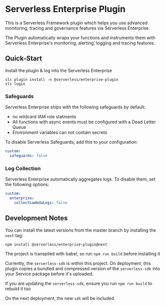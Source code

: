# Serverless Enterprise Plugin

This is a Serverless Framework plugin which helps you use advanced monitoring, tracing and governance features via Serverless Enterprise.

The Plugin automatically wraps your functions and instruments them with Serverless Enterprise's monitoring, alerting, logging and tracing features.

## Quick-Start
Install the plugin & log into the Serverless Enterprise
```
sls plugin install -n @serverless/enterprise-plugin
sls login
```

### Safeguards
Serverless Enterprise ships with the following safeguards by default:
* no wildcard IAM role statments
* All functions with async events must be configured with a Dead Letter Queue
* Environment variables can not contain secrets

To disable Serverless Safeguards, add this to your configuration:
```yaml
custom:
  safeguards: false
```

### Log Collection

Serverless Enterprise automatically aggregates logs. To disable them, set the following options:

```yaml
custom:
  enterprise:
    collectLambdaLogs: false
```

## Development Notes

You can install the latest versions from the master branch by installing the `next` tag:
```
npm install @serverless/enterprise-plugin@next
```

The project is transpiled with babel, so run `npm run build` before installing it

Currently, the `serverless-sdk` is within this project.  On deployment, this plugin copies a
bundled and compressed version of the `serverless-sdk` into your Service package before it's
uploaded.  

If you are updating the `serverless-sdk`, ensure you run `npm run build` to rebuild it too

On the next deployment, the new `sdk` will be included.
